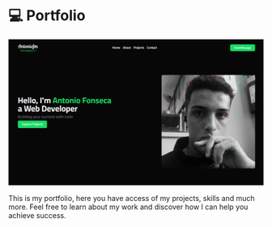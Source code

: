 # 💻 Portfolio

![Wallpaper](/public/wallpaper.png)

This is my portfolio, here you have access of my projects, skills and much more. Feel free to learn about my work and discover how I can help you achieve success.